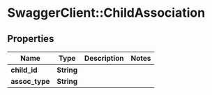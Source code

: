 # SwaggerClient::ChildAssociation

## Properties
Name | Type | Description | Notes
------------ | ------------- | ------------- | -------------
**child_id** | **String** |  | 
**assoc_type** | **String** |  | 


